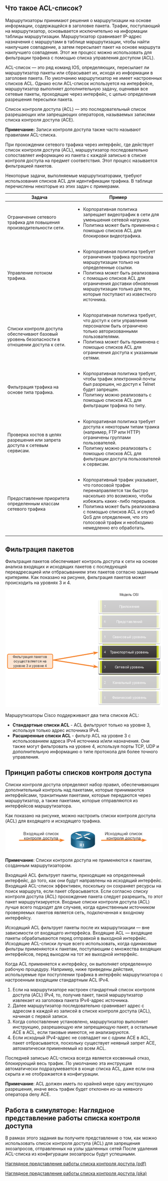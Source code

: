 <!-- 4.1.1 -->
## Что такое ACL-список?

Маршрутизаторы принимают решения о маршрутизации на основе информации, содержащейся в заголовке пакета. Трафик, поступающий на маршрутизатор, основывается исключительно на информации таблицы маршрутизации. Маршрутизатор сравнивает IP-адрес назначения с маршрутами в таблице маршрутизации, чтобы найти наилучшее совпадение, а затем пересылает пакет на основе маршрута наилучшего совпадения. Этот же процесс можно использовать для фильтрации трафика с помощью списка управления доступом (ACL).

ACL-список — это ряд команд IOS, определяющих, пересылает ли маршрутизатор пакеты или сбрасывает их, исходя из информации в заголовке пакета. По умолчанию маршрутизатор не имеет настроенных списков ACL. Однако если ACL-список используется на интерфейсе, маршрутизатор выполняет дополнительную задачу, оценивая все сетевые пакеты, проходящие через интерфейс, с целью определения разрешения пересылки пакета.

Список контроля доступа (ACL) — это последовательный список разрешающих или запрещающих операторов, называемых записями списка контроля доступа (ACE).

**Примечание:** Записи контроля доступа также часто называют правилами ACL-списка.

При прохождении сетевого трафика через интерфейс, где действует список контроля доступа (ACL), маршрутизатор последовательно сопоставляет информацию из пакета с каждой записью в списке контроля доступа на предмет соответствия. Этот процесс называется фильтрацией пакетов.

Некоторые задачи, выполняемые маршрутизаторами, требуют использования списков ACL для идентификации трафика. В таблице перечислены некоторые из этих задач с примерами.

| Задача | Пример |
| --- | --- |
| Ограничение сетевого трафика для повышения производительности сети. | <ul><li>Корпоративная политика запрещает видеотрафик в сети для уменьшения сетевой нагрузки.</li><li>Политика может быть применена с помощью списков ACL для блокировки видеотрафика. </li></ul> |
| Управление потоком трафика. | <ul><li>Корпоративная политика требует ограничения трафика протокола маршрутизации только на определенные ссылки.</li><li>Политика может быть реализована с помощью списков ACL для ограничения доставки обновления маршрутизации только для тех, которые поступают из известного источника.</li></ul> |
| Списки контроля доступа обеспечивают базовый уровень безопасности в отношении доступа к сети. | <ul><li>Корпоративная политика требует, что доступ к сети управления персоналом быть ограничено только авторизованными пользователями.</li><li>Политика может быть применена с помощью списков ACL для ограничения доступа к указанным сетями.</li></ul> |
| Фильтрация трафика на основе типа трафика. | <ul><li>Корпоративная политика требует, чтобы трафик электронной почты был разрешен, но доступ к Telnet будет запрещен.</li><li>Политику можно реализовать с помощью списков ACL для фильтрации трафика по типу.</li></ul> |
| Проверка хостов в целях разрешения или запрета доступа к сетевым сервисам. | <ul><li>Корпоративная политика требует доступа к некоторым типам траика (например, FTP или HTTP) ограничены группами пользователей.</li><li>Политику можно реализовать с помощью списков ACL для фильтрации доступа пользователей к сервисам.</li></ul> |
| Предоставление приоритета определенным классам сетевого трафика | <ul><li>Корпоративный трафик указывает, что голосовой трафик перенаправляется так быстро насколько это возможно, чтобы избежать каких-либо перерывов.</li><li>Политика может быть реализована с помощью списков ACL и служб QoS для определения, что это голосовой трафик и необходимо немедленно его обработать.</li></ul> |

<!-- 4.1.2 -->
## Фильтрация пакетов

Фильтрация пакетов обеспечивает контроль доступа к сети на основе анализа входящих и исходящих пакетов с последующей переадресацией или отбрасыванием этих пакетов согласно заданным критериям. Как показано на рисунке, фильтрация пакетов может происходить на уровнях 3 и 4.

![](./assets/4.1.2.png)
<!-- /courses/ensa-dl/ae8e8c82-34fd-11eb-ba19-f1886492e0e4/aeb415e6-34fd-11eb-ba19-f1886492e0e4/assets/c6077f52-1c46-11ea-af56-e368b99e9723.svg -->

<!--
На рисунке показана модель  OSI прикладной уровень 7, уровень представления 6, сеансовый уровень 5, транспортный уровень 4, сетевой уровень 3, канальный уровень 2 и физический уровень 1. Все уровни исчезают, за исключением сети уровня 3 и транспортного уровня 4 для акцентирования.  Сбоку в оранжевом поле указано, что фильтрация пакетов работает на уровне 3 и уровне 4. Две оранжевые стрелки указывают на уровень 3 и уровень 4.
-->

Маршрутизаторы Cisco поддерживают два типа списков ACL:

* **Стандартные списки ACL** - ACL фильтруют только на уровне 3, используя только адрес источника IPv4.
* **Расширенные списки ACL** - фильтр ACL на уровне 3 с использованием адреса IPv4 источника и/или назначения. Они также могут фильтровать на уровне 4, используя порты TCP, UDP и дополнительную информацию о типе протокола для более точного управления.

<!-- 4.1.3 -->
## Принцип работы списков контроля доступа

Списки контроля доступа определяют набор правил, обеспечивающих дополнительный контроль над пакетами, которые принимаются интерфейсами, транзитными пакетами, которые передаются через маршрутизатор, а также пакетами, которые отправляются из интерфейсов маршрутизатора.

Как показано на рисунке, можно настроить списки контроля доступа (ACL) для входящего и исходящего трафика.

![](./assets/4.1.3.png)
<!-- /courses/ensa-dl/ae8e8c82-34fd-11eb-ba19-f1886492e0e4/aeb415e6-34fd-11eb-ba19-f1886492e0e4/assets/c60842a1-1c46-11ea-af56-e368b99e9723.svg -->

<!--
На рисунке показан входящий и исходящий трафик на маршрутизаторе. В центре находится один маршрутизатор, слева — оранжевая стрелка, указывающая на маршрутизатор. Над стрелкой слова Входящий ACL. Справа находится еще одна оранжевая стрелка, но она начинается с маршрутизатора и указывает в сторону. Над стрелкой слова Исходящий  ACL.
-->

**Примечание**: Списки контроля доступа не применяются к пакетам, созданным маршрутизатором.

Входящий ACL фильтрует пакеты, приходящие на определенный интерфейс, до того, как они будут направлены на исходящий интерфейс. Входящий ACL-список эффективен, поскольку он сохраняет ресурсы на поиск маршрута, если пакет сбрасывается. Если согласно списку контроля доступа (ACL) прохождение пакета следует разрешить, то этот пакет маршрутизируется. Входные списки контроля доступа (ACL) лучше всего подходят для случаев, когда единственным источником проверяемых пакетов является сеть, подключенная к входному интерфейсу.

Исходящий ACL фильтрует пакеты после их маршрутизации — вне зависимости от входящего интерфейса. Входящие ACL — входящие пакеты обрабатываются перед отправкой в выходной интерфейс. Исходящие ACL-списки лучше всего использовать, когда одинаковые фильтры применяются к пакетам, поступающим с множества входящих интерфейсов, перед выходом на тот же выходной интерфейс.

Когда ACL применяется к интерфейсу, он выполняет определенную рабочую процедуру. Например, ниже приведены действия, используемые при поступлении трафика в интерфейс маршрутизатора с настроенным входящим стандартным ACL IPv4.

1.  Если на маршрутизаторе настроен стандартный список контроля доступа (ACL) IPv4, то, получив пакет, такой маршрутизатор извлекает из заголовка пакета IPv4-адрес источника.
2.  Далее маршрутизатор последовательно сравнивает адрес с адресом в каждой из записей в списке контроля доступа (ACL), начиная с первой записи.
3.  Когда сопоставление установлено, маршрутизатор выполняет инструкцию, разрешающую или запрещающую пакет, а остальные ACE в ACL, если таковые имеются, не анализируются.
4.  Если исходный IPv4-адрес не совпадает ни с одним ACE в ACL, пакет отбрасывается, поскольку существует неявный запрет ACE, автоматически применяемый ко всем ACL.

Последней записью ACL-списка всегда является косвенный отказ, блокирующий весь трафик. По умолчанию эта инструкция автоматически подразумевается в конце списка ACL, даже если она скрыта и не отображается в конфигурации.

**Примечание**: ACL должен иметь по крайней мере одну инструкцию разрешения, иначе весь трафик будет отклонен из-за неявного оператора deny ACE.

<!-- 4.1.4 -->
## Работа в симуляторе: Наглядное представление работы списка контроля доступа

В рамках этого задания вы получите представление о том, как можно использовать список контроля доступа (ACL) для запрещения эхозапросов, отправленных на узлы удаленных сетей После удаления ACL-списка из конфигурации эхозапросы будут успешными.

[Наглядное представление работы списка контроля доступа (pdf)](./assets/4.1.4-packet-tracer---acl-demonstration_ru-RU.pdf)

[Наглядное представление работы списка контроля доступа (pka)](./assets/4.1.4-packet-tracer---acl-demonstration_ru-RU.pka)

<!-- 4.1.5 -->
<!-- quiz -->

